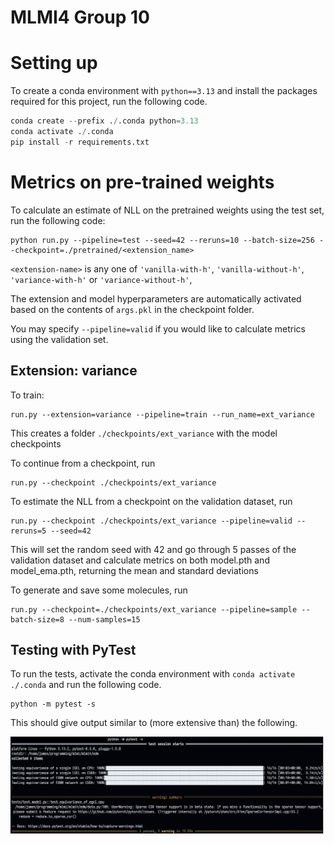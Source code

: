 # MLMI4 Group 10
# Setting up
To create a conda environment with `python==3.13` and install the packages required for this project, run the following code.
```python
conda create --prefix ./.conda python=3.13
conda activate ./.conda
pip install -r requirements.txt
```

# Metrics on pre-trained weights
To calculate an estimate of NLL on the pretrained weights using the test set, run the following code:
```
python run.py --pipeline=test --seed=42 --reruns=10 --batch-size=256 --checkpoint=./pretrained/<extension_name>
```
`<extension-name>` is any one of `'vanilla-with-h'`, `'vanilla-without-h'`, `'variance-with-h'` or `'variance-without-h'`,


The extension and model hyperparameters are automatically activated based on the contents of `args.pkl` in the checkpoint folder.

You may specify `--pipeline=valid` if you would like to calculate metrics using the validation set.

## Extension: variance
To train:
```
run.py --extension=variance --pipeline=train --run_name=ext_variance
```
This creates a folder `./checkpoints/ext_variance` with the model checkpoints

To continue from a checkpoint, run
```
run.py --checkpoint ./checkpoints/ext_variance
```

To estimate the NLL from a checkpoint on the validation dataset, run
```
run.py --checkpoint ./checkpoints/ext_variance --pipeline=valid --reruns=5 --seed=42 
```
This will set the random seed with 42 and go through 5 passes of the validation dataset and calculate metrics on both model.pth and model_ema.pth, returning the mean and standard deviations


To generate and save some molecules, run
```
run.py --checkpoint=./checkpoints/ext_variance --pipeline=sample --batch-size=8 --num-samples=15
```

## Testing with PyTest
To run the tests, activate the conda environment with `conda activate ./.conda` and run the following code.
```
python -m pytest -s
```

This should give output similar to (more extensive than) the following.

![ ](./figures/example_test_output.png)